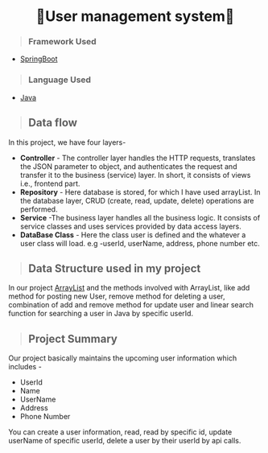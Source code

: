<h1 align="center"> 👤User management system👤</h1>

>### Framework Used 
* [SpringBoot](javatpoint.com/spring-boot-tutorial)

>### Language Used
* [Java](https://www.java.com/en/download/help/whatis_java.html)
>## Data flow
In this project, we have four layers-
* **Controller** - The controller layer handles the HTTP requests, translates the JSON parameter to object, and authenticates the request and transfer it to the business (service) layer. In short, it consists of views i.e., frontend part.
* **Repository** - Here database is stored, for which I have used arrayList. In the database layer, CRUD (create, read, update, delete) operations are performed.
* **Service** -The business layer handles all the business logic. It consists of service classes and uses services provided by data access layers.
* **DataBase Class** - Here the class user is defined and the whatever a user class will load. e.g -userId, userName, address, phone number etc.

>## Data Structure used in my project
In our project [ArrayList](https://www.geeksforgeeks.org/internal-working-of-arraylist-in-java/) and the methods involved with ArrayList, like add method for posting new User, remove method for deleting a user, combination of add and remove method for update user and linear search function for searching a user in Java by specific userId.
>## Project Summary
Our project basically maintains the upcoming user information which includes -
* UserId
* Name
* UserName
* Address
* Phone Number

You can create a user information, read, read by specific id, update userName of specific userId, delete a user by their userId by api calls.
